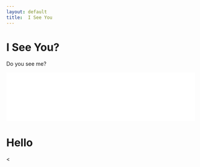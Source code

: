 ```yaml
---
layout: default
title:  I See You
---
```


# I See You?


Do you see me?

<iframe src="./scenario/i-see-you/i-see-you.html" style="width: 500px; height: 130px; border: 0px"></iframe>

<html>
<h1>Hello</h1>
<
</html>
